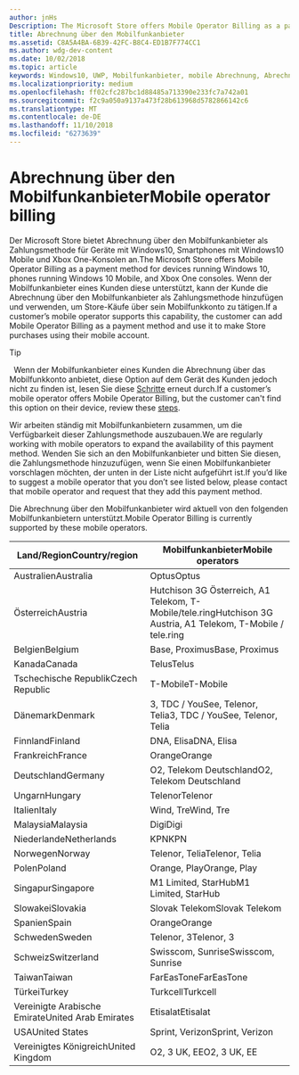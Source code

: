 ```yaml
---
author: jnHs
Description: The Microsoft Store offers Mobile Operator Billing as a payment method for mobile operators who support this capability.
title: Abrechnung über den Mobilfunkanbieter
ms.assetid: C8A5A4BA-6B39-42FC-B8C4-ED1B7F774CC1
ms.author: wdg-dev-content
ms.date: 10/02/2018
ms.topic: article
keywords: Windows10, UWP, Mobilfunkanbieter, mobile Abrechnung, Abrechnung über den Mobilfunkanbieter
ms.localizationpriority: medium
ms.openlocfilehash: ff02cfc287bc1d88485a713390e233fc7a742a01
ms.sourcegitcommit: f2c9a050a9137a473f28b613968d5782866142c6
ms.translationtype: MT
ms.contentlocale: de-DE
ms.lasthandoff: 11/10/2018
ms.locfileid: "6273639"
---
```

# <a name="mobile-operator-billing"></a><span data-ttu-id="221dd-103">Abrechnung über den Mobilfunkanbieter</span><span class="sxs-lookup"><span data-stu-id="221dd-103">Mobile operator billing</span></span>


<span data-ttu-id="221dd-104">Der Microsoft Store bietet Abrechnung über den Mobilfunkanbieter als Zahlungsmethode für Geräte mit Windows10, Smartphones mit Windows10 Mobile und Xbox One-Konsolen an.</span><span class="sxs-lookup"><span data-stu-id="221dd-104">The Microsoft Store offers Mobile Operator Billing as a payment method for devices running Windows 10, phones running Windows 10 Mobile, and Xbox One consoles.</span></span> <span data-ttu-id="221dd-105">Wenn der Mobilfunkanbieter eines Kunden diese unterstützt, kann der Kunde die Abrechnung über den Mobilfunkanbieter als Zahlungsmethode hinzufügen und verwenden, um Store-Käufe über sein Mobilfunkkonto zu tätigen.</span><span class="sxs-lookup"><span data-stu-id="221dd-105">If a customer’s mobile operator supports this capability, the customer can add Mobile Operator Billing as a payment method and use it to make Store purchases using their mobile account.</span></span>

> [!TIP]
>  <span data-ttu-id="221dd-106">Wenn der Mobilfunkanbieter eines Kunden die Abrechnung über das Mobilfunkkonto anbietet, diese Option auf dem Gerät des Kunden jedoch nicht zu finden ist, lesen Sie diese [Schritte](http://go.microsoft.com/fwlink/p/?LinkId=523993) erneut durch.</span><span class="sxs-lookup"><span data-stu-id="221dd-106">If a customer’s mobile operator offers Mobile Operator Billing, but the customer can't find this option on their device, review these [steps](http://go.microsoft.com/fwlink/p/?LinkId=523993).</span></span>

<span data-ttu-id="221dd-107">Wir arbeiten ständig mit Mobilfunkanbietern zusammen, um die Verfügbarkeit dieser Zahlungsmethode auszubauen.</span><span class="sxs-lookup"><span data-stu-id="221dd-107">We are regularly working with mobile operators to expand the availability of this payment method.</span></span> <span data-ttu-id="221dd-108">Wenden Sie sich an den Mobilfunkanbieter und bitten Sie diesen, die Zahlungsmethode hinzuzufügen, wenn Sie einen Mobilfunkanbieter vorschlagen möchten, der unten in der Liste nicht aufgeführt ist.</span><span class="sxs-lookup"><span data-stu-id="221dd-108">If you’d like to suggest a mobile operator that you don’t see listed below, please contact that mobile operator and request that they add this payment method.</span></span>

<span data-ttu-id="221dd-109">Die Abrechnung über den Mobilfunkanbieter wird aktuell von den folgenden Mobilfunkanbietern unterstützt.</span><span class="sxs-lookup"><span data-stu-id="221dd-109">Mobile Operator Billing is currently supported by these mobile operators.</span></span>

| <span data-ttu-id="221dd-110">Land/Region</span><span class="sxs-lookup"><span data-stu-id="221dd-110">Country/region</span></span>  | <span data-ttu-id="221dd-111">Mobilfunkanbieter</span><span class="sxs-lookup"><span data-stu-id="221dd-111">Mobile operators</span></span>                 |
|-----------------|----------------------------------|
| <span data-ttu-id="221dd-112">Australien</span><span class="sxs-lookup"><span data-stu-id="221dd-112">Australia</span></span>       | <span data-ttu-id="221dd-113">Optus</span><span class="sxs-lookup"><span data-stu-id="221dd-113">Optus</span></span>                            |
| <span data-ttu-id="221dd-114">Österreich</span><span class="sxs-lookup"><span data-stu-id="221dd-114">Austria</span></span>         | <span data-ttu-id="221dd-115">Hutchison 3G Österreich, A1 Telekom, T-Mobile/tele.ring</span><span class="sxs-lookup"><span data-stu-id="221dd-115">Hutchison 3G Austria, A1 Telekom, T-Mobile / tele.ring</span></span>  |
| <span data-ttu-id="221dd-116">Belgien</span><span class="sxs-lookup"><span data-stu-id="221dd-116">Belgium</span></span>         | <span data-ttu-id="221dd-117">Base, Proximus</span><span class="sxs-lookup"><span data-stu-id="221dd-117">Base, Proximus</span></span>                   |
| <span data-ttu-id="221dd-118">Kanada</span><span class="sxs-lookup"><span data-stu-id="221dd-118">Canada</span></span>          | <span data-ttu-id="221dd-119">Telus</span><span class="sxs-lookup"><span data-stu-id="221dd-119">Telus</span></span>                            |
| <span data-ttu-id="221dd-120">Tschechische Republik</span><span class="sxs-lookup"><span data-stu-id="221dd-120">Czech Republic</span></span>  | <span data-ttu-id="221dd-121">T-Mobile</span><span class="sxs-lookup"><span data-stu-id="221dd-121">T-Mobile</span></span>                         |
| <span data-ttu-id="221dd-122">Dänemark</span><span class="sxs-lookup"><span data-stu-id="221dd-122">Denmark</span></span>         | <span data-ttu-id="221dd-123">3, TDC / YouSee, Telenor, Telia</span><span class="sxs-lookup"><span data-stu-id="221dd-123">3, TDC / YouSee, Telenor, Telia</span></span>  |
| <span data-ttu-id="221dd-124">Finnland</span><span class="sxs-lookup"><span data-stu-id="221dd-124">Finland</span></span>         | <span data-ttu-id="221dd-125">DNA, Elisa</span><span class="sxs-lookup"><span data-stu-id="221dd-125">DNA, Elisa</span></span>                       |
| <span data-ttu-id="221dd-126">Frankreich</span><span class="sxs-lookup"><span data-stu-id="221dd-126">France</span></span>          | <span data-ttu-id="221dd-127">Orange</span><span class="sxs-lookup"><span data-stu-id="221dd-127">Orange</span></span>                           |
| <span data-ttu-id="221dd-128">Deutschland</span><span class="sxs-lookup"><span data-stu-id="221dd-128">Germany</span></span>         | <span data-ttu-id="221dd-129">O2, Telekom Deutschland</span><span class="sxs-lookup"><span data-stu-id="221dd-129">O2, Telekom Deutschland</span></span>          |
| <span data-ttu-id="221dd-130">Ungarn</span><span class="sxs-lookup"><span data-stu-id="221dd-130">Hungary</span></span>         | <span data-ttu-id="221dd-131">Telenor</span><span class="sxs-lookup"><span data-stu-id="221dd-131">Telenor</span></span>                          |
| <span data-ttu-id="221dd-132">Italien</span><span class="sxs-lookup"><span data-stu-id="221dd-132">Italy</span></span>           | <span data-ttu-id="221dd-133">Wind, Tre</span><span class="sxs-lookup"><span data-stu-id="221dd-133">Wind, Tre</span></span>                        |
| <span data-ttu-id="221dd-134">Malaysia</span><span class="sxs-lookup"><span data-stu-id="221dd-134">Malaysia</span></span>        | <span data-ttu-id="221dd-135">Digi</span><span class="sxs-lookup"><span data-stu-id="221dd-135">Digi</span></span>                             |
| <span data-ttu-id="221dd-136">Niederlande</span><span class="sxs-lookup"><span data-stu-id="221dd-136">Netherlands</span></span>     | <span data-ttu-id="221dd-137">KPN</span><span class="sxs-lookup"><span data-stu-id="221dd-137">KPN</span></span>                              |
| <span data-ttu-id="221dd-138">Norwegen</span><span class="sxs-lookup"><span data-stu-id="221dd-138">Norway</span></span>          | <span data-ttu-id="221dd-139">Telenor, Telia</span><span class="sxs-lookup"><span data-stu-id="221dd-139">Telenor, Telia</span></span>                   |
| <span data-ttu-id="221dd-140">Polen</span><span class="sxs-lookup"><span data-stu-id="221dd-140">Poland</span></span>          | <span data-ttu-id="221dd-141">Orange, Play</span><span class="sxs-lookup"><span data-stu-id="221dd-141">Orange, Play</span></span>                     |
| <span data-ttu-id="221dd-142">Singapur</span><span class="sxs-lookup"><span data-stu-id="221dd-142">Singapore</span></span>       | <span data-ttu-id="221dd-143">M1 Limited, StarHub</span><span class="sxs-lookup"><span data-stu-id="221dd-143">M1 Limited, StarHub</span></span>              |
| <span data-ttu-id="221dd-144">Slowakei</span><span class="sxs-lookup"><span data-stu-id="221dd-144">Slovakia</span></span>        | <span data-ttu-id="221dd-145">Slovak Telekom</span><span class="sxs-lookup"><span data-stu-id="221dd-145">Slovak Telekom</span></span>                   |
| <span data-ttu-id="221dd-146">Spanien</span><span class="sxs-lookup"><span data-stu-id="221dd-146">Spain</span></span>           | <span data-ttu-id="221dd-147">Orange</span><span class="sxs-lookup"><span data-stu-id="221dd-147">Orange</span></span>                           |
| <span data-ttu-id="221dd-148">Schweden</span><span class="sxs-lookup"><span data-stu-id="221dd-148">Sweden</span></span>          | <span data-ttu-id="221dd-149">Telenor, 3</span><span class="sxs-lookup"><span data-stu-id="221dd-149">Telenor, 3</span></span>                       |
| <span data-ttu-id="221dd-150">Schweiz</span><span class="sxs-lookup"><span data-stu-id="221dd-150">Switzerland</span></span>     | <span data-ttu-id="221dd-151">Swisscom, Sunrise</span><span class="sxs-lookup"><span data-stu-id="221dd-151">Swisscom, Sunrise</span></span>                |
| <span data-ttu-id="221dd-152">Taiwan</span><span class="sxs-lookup"><span data-stu-id="221dd-152">Taiwan</span></span>          | <span data-ttu-id="221dd-153">FarEasTone</span><span class="sxs-lookup"><span data-stu-id="221dd-153">FarEasTone</span></span>                       |
| <span data-ttu-id="221dd-154">Türkei</span><span class="sxs-lookup"><span data-stu-id="221dd-154">Turkey</span></span>          | <span data-ttu-id="221dd-155">Turkcell</span><span class="sxs-lookup"><span data-stu-id="221dd-155">Turkcell</span></span>                         |
| <span data-ttu-id="221dd-156">Vereinigte Arabische Emirate</span><span class="sxs-lookup"><span data-stu-id="221dd-156">United Arab Emirates</span></span> | <span data-ttu-id="221dd-157">Etisalat</span><span class="sxs-lookup"><span data-stu-id="221dd-157">Etisalat</span></span>                    |
| <span data-ttu-id="221dd-158">USA</span><span class="sxs-lookup"><span data-stu-id="221dd-158">United States</span></span>   | <span data-ttu-id="221dd-159">Sprint, Verizon</span><span class="sxs-lookup"><span data-stu-id="221dd-159">Sprint, Verizon</span></span>                  |
| <span data-ttu-id="221dd-160">Vereinigtes Königreich</span><span class="sxs-lookup"><span data-stu-id="221dd-160">United Kingdom</span></span>  | <span data-ttu-id="221dd-161">O2, 3 UK, EE</span><span class="sxs-lookup"><span data-stu-id="221dd-161">O2, 3 UK, EE</span></span>                     |

 



 


 

 




